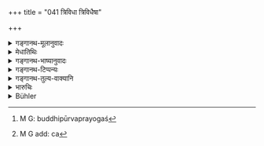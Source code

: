 +++
title = "041 त्रिविधा त्रिविधैषा"

+++

<details><summary>गङ्गानथ-मूलानुवादः</summary>

This threefold Migratory State due to the qualities should be understood to be again of three kinds each—high, low and middling, in accordance with the peculiar character of the act and knowledge of each man.—(41)
</details>

<details><summary>मेधातिथिः</summary>

**एषा त्रिविधा गौणिकी** सत्त्वादिगुणप्रयुक्ता प्रत्येकं पुनः **त्रिविधो**त्तमाधममध्यमभेदेन। अतो नवधा संपद्यते । **कर्मविद्याविशेषाच्** चानन्ताः, कुशलाकुशलकर्मवशात् । बुद्धिपूर्वाबुद्धिपूर्वप्रयोगाच्[^८८] च कर्मणां[^८९] बहुभेदत्वात् । तद् इदम् आह **कर्मविद्याविशेषत** इति ॥ १२.४१ ॥


[^८९]:
     M G add: ca


[^८८]:
     M G: buddhipūrvaprayogaś
</details>

<details><summary>गङ्गानथ-भाष्यानुवादः</summary>

‘*This threefold migratory state*’— due to ‘*Sattva*’ and the other qualities,—is ‘*of three kinds each*’—according as it is ‘*high, low or middling*’; thus they come to be of nine kinds;—there are endless varieties of states, due to ‘*the peculiar character of the act and knowledge of each man*’; acts are of various kinds, according as they are good or bad, intentional or unintentional, and so forth. This is what is meant by the phrase ‘*in accordance with the peculiar character of acts and knowledge*’—(41)
</details>

<details><summary>गङ्गानथ-टिप्पन्यः</summary>

This verse is quoted in *Madanapārijāta* (p. 693);—in *Parāśaramādhava*, (Prāyaścitta, p. 488);—and in *Nṛsiṃhaprasāda* (Prāyaścitta, 41a.)
</details>

<details><summary>गङ्गानथ-तुल्य-वाक्यानि</summary>

**(verses 12.32-51)  
**

See Comparative notes for [Verse 12.32].
</details>

<details><summary>भारुचिः</summary>

त्रिविधा सती पुनः कर्मविद्याभियोगात् त्रिधा भिद्यते । एतास्व् अपि नवसु वृत्तिषु कर्मविद्ययोगाद् एव वृत्तय आनन्त्येन कल्प्यन्ते ॥ १२.४१ ॥
</details>

<details><summary>Bühler</summary>

041	But know this threefold course of transmigrations that depends on the (three) qualities (to be again) threefold, low, middling, and high, according to the particular nature of the acts and of the knowledge (of each man).
</details>
